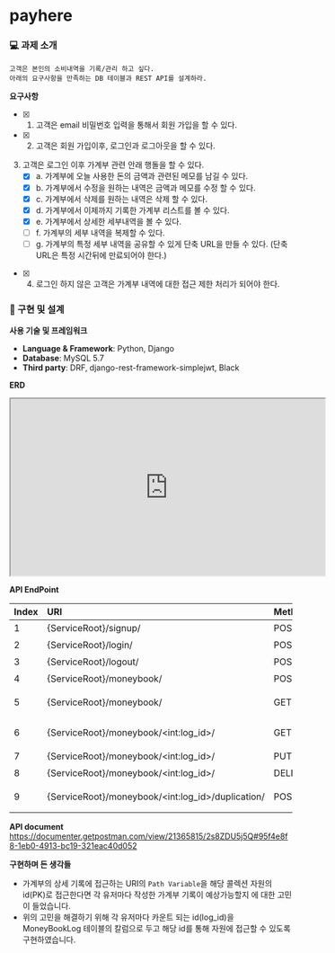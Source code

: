 # payhere 

### 💻 과제 소개

    고객은 본인의 소비내역을 기록/관리 하고 싶다.
    아래의 요구사항을 만족하는 DB 테이블과 REST API를 설계하라.

**요구사항**
 - [x] 1. 고객은 email 비밀번호 입력을 통해서 회원 가입을 할 수 있다. 
 - [x] 2. 고객은 회원 가입이후, 로그인과 로그아웃을 할 수 있다.
3. 고객은 로그인 이후 가계부 관련 안래 행돌을 할 수 있다.   
    - [x] a. 가계부에 오늘 사용한 돈의 금액과 관련된 메모를 남길 수 있다.  
    - [x] b. 가계부에서 수정을 원하는 내역은 금액과 메모를 수정 할 수 있다.  
    - [x] c. 가계부에서 삭제를 원하는 내역은 삭제 할 수 있다.  
    - [x] d. 가계부에서 이제까지 기록한 가계부 리스트를 볼 수 있다.  
    - [x] e. 가계부에서 상세한 세부내역을 볼 수 있다.  
    - [ ] f. 가계부의 세부 내역을 복제할 수 있다.  
    - [ ] g. 가계부의 특정 세부 내역을 공유할 수 있게 단축 URL을 만들 수 있다. (단축 URL은 특정 시간뒤에 만료되어야 한다.)  
- [x] 4. 로그인 하지 않은 고객은 가계부 내역에 대한 접근 제한 처리가 되어야 한다.  

### 📐 구현 및 설계

**사용 기술 및 프레임워크**
- **Language & Framework**: Python, Django
- **Database**: MySQL 5.7
- **Third party**: DRF, django-rest-framework-simplejwt, Black

**ERD**

<iframe width="560" height="315" src='https://dbdiagram.io/embed/63c3e664296d97641d79bb5e'> </iframe>


**API EndPoint**

|Index|URI|Method|Description|
|:---|:---|:---|:---|
|1|{ServiceRoot}/signup/|POST|회원가입|
|2|{ServiceRoot}/login/|POST|로그인|
|3|{ServiceRoot}/logout/|POST|로그아웃|
|4|{ServiceRoot}/moneybook/|POST|메모 생성|
|5|{ServiceRoot}/moneybook/|GET|메모 리스트 조회|
|6|{ServiceRoot}/moneybook/\<int:log_id>/|GET|메모 세부내역 조회|
|7|{ServiceRoot}/moneybook/\<int:log_id>/|PUT|메모 수정|
|8|{ServiceRoot}/moneybook/\<int:log_id>/|DELETE|메모 삭제|
|9|{ServiceRoot}/moneybook/\<int:log_id>/duplication/|POST|특정 메모 세부내역 복제|


**API document**
https://documenter.getpostman.com/view/21365815/2s8ZDU5j5Q#95f4e8f8-1eb0-4913-bc19-321eac40d052


**구현하며 든 생각들**

- 가계부의 상세 기록에 접근하는 URI의 `Path Variable`을 해당 콜렉션 자원의 id(PK)로 접근한다면 각 유저마다 작성한 가계부 기록이 예상가능할지 에 대한 고민이 들었습니다. 
- 위의 고민을 해결하기 위해 각 유저마다 카운트 되는 id(log_id)을 MoneyBookLog 테이블의 칼럼으로 두고 해당 id를 통해 자원에 접근할 수 있도록 구현하였습니다.